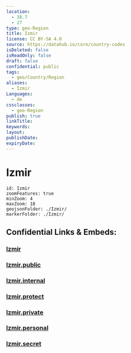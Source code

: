 ```yaml
---
location:
  - 38.7
  - 27
type: geo-Region
title: Izmir
license: CC BY-SA 4.0
source: https://datahub.io/core/country-codes
isDeleted: false
isReadOnly: false
draft: false
confidential: public
tags:
  - geo/Country/Region
aliases:
  - Izmir
Languages:
  - de
cssclasses:
  - geo-Region
publish: true
linkTitle:
keywords:
layout:
publishDate:
expiryDate:
---
```


# Izmir

```leaflet
id: Izmir
zoomFeatures: true 
minZoom: 4 
maxZoom: 18
geojsonFolder: ./Izmir/
markerFolder: ./Izmir/
```


## Confidential Links & Embeds: 

### [Izmir](/_Standards/Earth/Continent/Europe/Europe~East/Turkey/Provinces~Turkey/Izmir.md) 

### [Izmir.public](/_public/Earth/Continent/Europe/Europe~East/Turkey/Provinces~Turkey/Izmir.public.md) 

### [Izmir.internal](/_internal/Earth/Continent/Europe/Europe~East/Turkey/Provinces~Turkey/Izmir.internal.md) 

### [Izmir.protect](/_protect/Earth/Continent/Europe/Europe~East/Turkey/Provinces~Turkey/Izmir.protect.md) 

### [Izmir.private](/_private/Earth/Continent/Europe/Europe~East/Turkey/Provinces~Turkey/Izmir.private.md) 

### [Izmir.personal](/_personal/Earth/Continent/Europe/Europe~East/Turkey/Provinces~Turkey/Izmir.personal.md) 

### [Izmir.secret](/_secret/Earth/Continent/Europe/Europe~East/Turkey/Provinces~Turkey/Izmir.secret.md)

